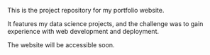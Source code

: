 This is the project repository for my portfolio website.

It features my data science projects, and the challenge was to gain experience with web development and deployment.

The website will be accessible soon. 
